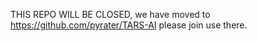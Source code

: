 THIS REPO WILL BE CLOSED, we have moved to https://github.com/pyrater/TARS-AI please join use there.
